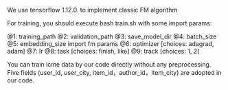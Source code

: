 We use tensorflow 1.12.0. to implement classic FM algorithm

For training, you should execute bash train.sh with some import params:

  @1: training_path
  @2: validation_path
  @3: save_model_dir
  @4: batch_size
  @5: embedding_size
    import fm params
  @6: optimizer [choices: adagrad, adam]
  @7: lr
  @8: task [choices: finish, like]
  @9: track [choices: 1, 2]  
  
You can train icme data by our code directly without any preprocessing.  
Five fields (user_id, user_city, item_id，author_id，item_city) are adopted in our code.

